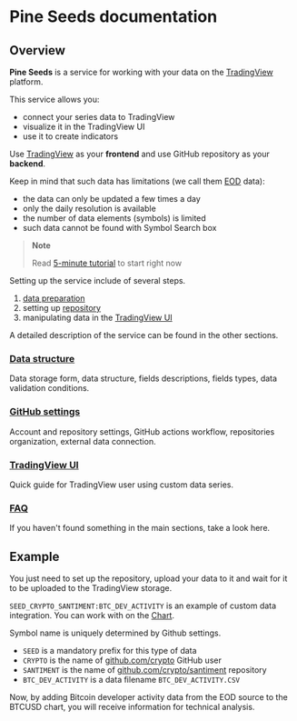 [faq]: /faq.md
[guide_data]: /guide/data.md
[guide_repo]: /guide/repo.md 
[guide_ui]: /guide/ui.md
[ui_chart]: /images/ui_chart.png
[ui_details]: /images/ui_details.png
[ui_search]: /images/ui_search.png
[ui_pine]: /images/ui_pine.png
[github_user]: https://github.com/crypto
[github_repo]: https://github.com/crypto/santiment
[tv_chart]: https://tradingview.com/chart
[pine_script_docs]: https://www.tradingview.com/pine-script-docs/en/v5/Introduction.html
[solution_eod]: https://www.tradingview.com/support/solutions/43000474958-i-see-only-eod-data-for-dxy-symbol-and-no-real-time/

# Pine Seeds documentation

## Overview

__Pine Seeds__ is a service for working with your data on the [TradingView](https://tradingview.com) platform.

This service allows you:

- connect your series data to TradingView
- visualize it in the TradingView UI
- use it to create indicators

Use [TradingView](https://tradingview.com) as your __frontend__ and use GitHub repository as your __backend__. 

Keep in mind that such data has limitations (we call them [EOD][solution_eod] data):

- the data can only be updated a few times a day
- only the daily resolution is available
- the number of data elements (symbols) is limited
- such data cannot be found with Symbol Search box

> __Note__
> 
> Read [5-minute tutorial](tutorial.md) to start right now

Setting up the service include of several steps.

1. [data preparation][guide_data]
1. setting up [repository][guide_repo]
1. manipulating data in the [TradingView UI][guide_ui]

A detailed description of the service can be found in the other sections.

### [Data structure][guide_data]

Data storage form, data structure, fields descriptions, fields types, data validation conditions.

### [GitHub settings][guide_repo]

Account and repository settings, GitHub actions workflow, repositories organization, external data connection.

### [TradingView UI][guide_ui]

Quick guide for TradingView user using custom data series.

### [FAQ][faq]

If you haven't found something in the main sections, take a look here.

## Example

You just need to set up the repository, upload your data to it and wait for it to be uploaded to the TradingView storage.

`SEED_CRYPTO_SANTIMENT:BTC_DEV_ACTIVITY` is an example of custom data integration. You can work with on the [Chart][tv_chart].

Symbol name is uniquely determined by Github settings.

- `SEED` is a mandatory prefix for this type of data
- `CRYPTO` is the name of [github.com/crypto][github_user] GitHub user
- `SANTIMENT` is the name of [github.com/crypto/santiment][github_repo] repository
- `BTC_DEV_ACTIVITY` is a data filename `BTC_DEV_ACTIVITY.CSV`

Now, by adding Bitcoin developer activity data from the EOD source to the BTCUSD chart, you will receive information for technical analysis.

